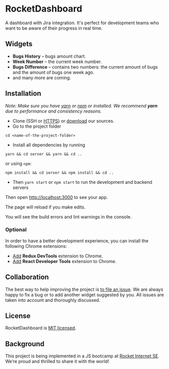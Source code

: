 # RocketDashboard

A dashboard with Jira integration.
It's perfect for development teams who want to be aware of their progress in real time.

## Widgets

- **Bugs History** – bugs amount chart.
- **Week Number** – the current week number.
- **Bugs Difference** – contains two numbers: the current amount of bugs and the amount of bugs one week ago.
- and many more are coming.

## Installation

_Note: Make sure you have [yarn](https://yarnpkg.com) or [npm](https://nodejs.org) or installed. We recommend **yarn** due to performance and consistency reasons._

- Clone (SSH or [HTTPS](https://github.com/rocket-internet-berlin/RocketDashboard.git)) or [download](https://github.com/rocket-internet-berlin/RocketDashboard/archive/master.zip) our sources.
- Go to the project folder
```
cd <name-of-the-project-folder>
```
- Install all dependencies by running
```
yarn && cd server && yarn && cd ..
```
or using `npm`:
```
npm install && cd server && npm install && cd ..
```

- Then `yarn start` or `npm start` to run the development and backend servers

Then open [http://localhost:3000](http://localhost:3000) to see your app.

The page will reload if you make edits.

You will see the build errors and lint warnings in the console.

### Optional

In order to have a better development experience, you can install the following Chrome extensions: 

- [Add](https://chrome.google.com/webstore/detail/redux-devtools/lmhkpmbekcpmknklioeibfkpmmfibljd) **Redux DevTools** extension to Chrome.
- [Add](https://chrome.google.com/webstore/detail/react-developer-tools/fmkadmapgofadopljbjfkapdkoienihi) **React Developer Tools** extension to Chrome.

## Collaboration

The best way to help improving the project is [to file an issue](https://github.com/rocket-internet-berlin/RocketDashboard/issues/new). We are always happy to fix a bug or to add another widget suggested by you. All issues are taken into account and thoroughly discussed.

## License

RocketDashboard is [MIT licensed](LICENSE).

## Background

This project is being implemented in a JS bootcamp at [Rocket Internet SE](https://www.rocket-internet.com). We’re proud and thrilled to share it with the world!
